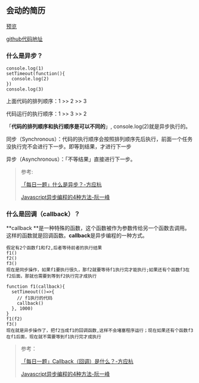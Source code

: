 ## 会动的简历

[预览](http://clydeqin7.top/animation-resume/index.html)

[github代码地址](https://github.com/clydeqin7/animation-resume)

### 什么是异步？

```
console.log(1)  
setTimeout(function(){
  console.log(2) 
})
console.log(3)  
```

上面代码的排列顺序：1 >> 2 >> 3

代码运行的执行顺序：1 >> 3 >> 2

「**代码的排列顺序和执行顺序是可以不同的**」, console.log(2)就是异步执行的。

同步（Synchronous）：代码的执行顺序会按照排列顺序先后执行，前面一个任务没执行完不会进行下一步。即等到结果，才进行下一步

异步（Asynchronous）：「不等结果」直接进行下一步。

>参考:
>
>[「每日一题」什么是异步？-方应杭](https://zhuanlan.zhihu.com/p/22685960)
>
>[Javascript异步编程的4种方法-阮一峰](http://www.ruanyifeng.com/blog/2012/12/asynchronous%EF%BC%BFjavascript.html)

### 什么是回调（callback）？

**callback **是一种特殊的函数，这个函数被作为参数传给另一个函数去调用。这样的函数就是回调函数。**callback**是异步编程的一种方式。

```
假定有2个函数f1和f2,后者等待前者的执行结果
f1()
f2()
f3()
现在是同步操作，如果f1要执行很久，那f2就要等待f1执行完才能执行;如果还有个函数f3在f2后面，那就也需要到等到f2执行完才成执行

function f1(callback){
  setTimeout(()=>{
    // f1执行的代码
    callback()
  }, 1000)
}
f1(f2)
f3()
现在就是异步操作了，把f2当成f1的回调函数,这样不会堵塞程序运行；现在如果还有个函数f3在f1后面，现在就不需要等到f1执行完才成执行

```

>参考：
>
>[「每日一题」Callback（回调）是什么？-方应杭](https://zhuanlan.zhihu.com/p/22677687)
>
>[Javascript异步编程的4种方法-阮一峰](http://www.ruanyifeng.com/blog/2012/12/asynchronous%EF%BC%BFjavascript.html)

